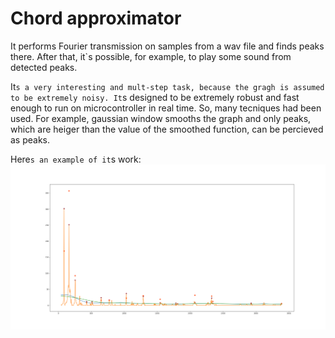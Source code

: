# Chord approximator

It performs Fourier transmission on samples from a wav file and finds peaks there. 
After that, it`s possible, for example, to play some sound from detected peaks.

It`s a very interesting and mult-step task, because the gragh is assumed to be extremely noisy.
It`s designed to be extremely robust and fast enough to run on microcontroller in real time.
So, many tecniques had been used. 
For example, gaussian window smooths the graph and only peaks, which are heiger than the value of the smoothed function, can be percieved as peaks.

Here`s an example of it`s work:
![Alt text](/Figure_1.png?raw=true "Title")

